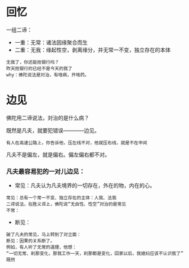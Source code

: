 # 回忆
一组二谛：
* 一重：无常：诸法因缘聚合而生
* 二重：无我：缘起性空，剥离缘分，并无常一不变，独立存在的本体

```
无我了，你还能抢银行吗？
昨天抢银行的已经不是今天的我了
why：佛陀说法是対治，有啥病，开啥药。

```

# 边见
佛陀用二谛说法，対治的是什么病？

既然是凡夫，就要犯错误————边见。

```
有人在高速公路上，你告诉他，压左线不对，他就压右线，就是不在中间
```

凡夫不是偏左，就是偏右。偏左偏右都不对。

### 凡夫最容易犯的一对儿边见：
* 常见：凡夫认为凡夫境界的一切存在，外在的物，内在的心。
```
常见：总有一个常一不变、独立存在的主体：人我、法我
二谛说法，在胜义谛上，佛陀说“无自性、性空”対治的是常见
不常：
```
* 断见：

```
破了凡夫的常见，马上转到了对立面：
断见：因果的关系断了。
例如，有人听了无常的道理，他想：
“一切无常、刹那变化，那我工作一天，刹那都是变化，回家以后，我媳妇应该不认识我了”
既然
```

